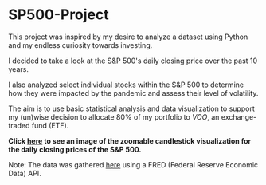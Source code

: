 # SP500-Project

This project was inspired by my desire to analyze a dataset using Python and my endless curiosity towards investing.

I decided to take a look at the S&P 500's daily closing price over the past 10 years.

I also analyzed select individual stocks within the S&P 500 to determine how they were impacted by the pandemic and assess their level of volatility. 

The aim is to use basic statistical analysis and data visualization to support my (un)wise decision to allocate 80% of my portfolio to *VOO*, an exchange-traded fund (ETF).

**Click [here]((https://github.com/zgray5/SP500-Project/blob/main/graphs/sp_candlestick.png)) to see an image of the zoomable candlestick visualization for the daily closing prices of the S&P 500.**



Note: The data was gathered [here](https://fred.stlouisfed.org) using a FRED (Federal Reserve Economic Data) API.
